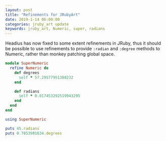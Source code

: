 ```yaml
---
layout: post
title: "Refinements for JRubyArt"
date: 2019-1-14 06:00:00
categories: jruby_art update
keywords: jruby_art, Numeric, super, radians
---
```


Headius has now fixed to some extent refinements in JRuby, thus it should be possible to use refinements to provide `:radian` and `:degree` methods to Numeric, rather than monkey patching global space.
``` ruby
module SuperNumeric
  refine Numeric do
    def degrees
      self * 57.29577951308232
    end

    def radians
      self * 0.017453292519943295
    end
  end
end

using SuperNumeric

puts 45.radians
puts 0.7853981634.degrees
```
